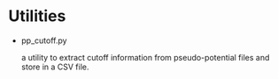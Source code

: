 # Utilities

- pp_cutoff.py

    a utility to extract cutoff information from pseudo-potential files and store in a CSV file.
